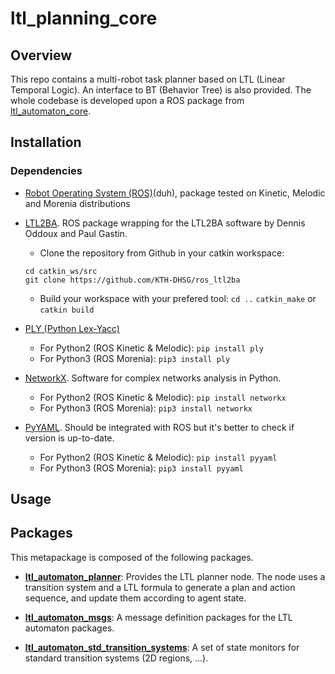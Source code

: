 # ltl_planning_core

## Overview
This repo contains a multi-robot task planner based on LTL (Linear Temporal Logic). An interface to BT (Behavior Tree)
is also provided. The whole codebase is developed upon a ROS package from [ltl_automaton_core](https://github.com/KTH-SML/ltl_automaton_core).

## Installation

### Dependencies
- [Robot Operating System (ROS)](http://wiki.ros.org)(duh), package tested on Kinetic, Melodic and Morenia distributions

- [LTL2BA](https://github.com/KTH-DHSG/ros_ltl2ba). ROS package wrapping for the LTL2BA software by Dennis Oddoux and Paul Gastin.
    - Clone the repository from Github in your catkin workspace:
    ```
    cd catkin_ws/src
    git clone https://github.com/KTH-DHSG/ros_ltl2ba
    ```
    - Build your workspace with your prefered tool:
    `cd ..`
    `catkin_make` or `catkin build`

- [PLY (Python Lex-Yacc)](http://www.dabeaz.com/ply/)
	- For Python2 (ROS Kinetic & Melodic):
	`pip install ply`
	- For Python3 (ROS Morenia):
	`pip3 install ply`

- [NetworkX](https://networkx.org/). Software for complex networks analysis in Python.
	- For Python2 (ROS Kinetic & Melodic):
	`pip install networkx`
	- For Python3 (ROS Morenia):
	`pip3 install networkx`

- [PyYAML](https://pyyaml.org/). Should be integrated with ROS but it's better to check if version is up-to-date.
	- For Python2 (ROS Kinetic & Melodic):
	`pip install pyyaml`
	- For Python3 (ROS Morenia):
	`pip3 install pyyaml`


[comment]: <> (### Building)

[comment]: <> (To build the package, clone the current repository in your catkin workspace and build it.)

[comment]: <> (```)

[comment]: <> (cd catkin_ws/src)

[comment]: <> (git clone https://github.com/KTH-SML/ltl_automaton_core.git)

[comment]: <> (```)

[comment]: <> (Build your workspace with either *catkin_make* or *catkin build*)

[comment]: <> (```)

[comment]: <> (cd ...)

[comment]: <> (catkin_make)

[comment]: <> (```)

## Usage


## Packages
This metapackage is composed of the following packages.

- **[ltl_automaton_planner](/ltl_automaton_planner)**: Provides the LTL planner node. The node uses a transition system and a LTL formula to generate a plan and action sequence, and update them according to agent state.

- **[ltl_automaton_msgs](/ltl_automaton_msgs)**: A message definition packages for the LTL automaton packages.

- **[ltl_automaton_std_transition_systems](/ltl_automaton_std_transition_systems)**: A set of state monitors for standard transition systems (2D regions, ...).
